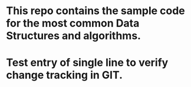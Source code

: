 # This repo contains the sample code for the most common Data Structures and algorithms.

# Test entry of single line to verify change tracking in GIT.
